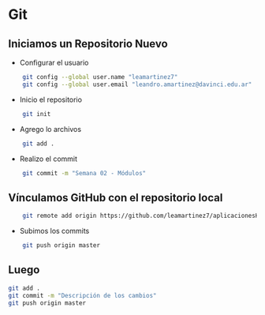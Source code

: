 # Git

## Iniciamos un Repositorio Nuevo
- Configurar el usuario
``` bash
    git config --global user.name "leamartinez7"
    git config --global user.email "leandro.amartinez@davinci.edu.ar"
``` 



- Inicio el repositorio
``` bash
    git init
```

- Agrego lo archivos
``` bash
    git add .
``` 

- Realizo el commit
``` bash
    git commit -m "Semana 02 - Módulos"
``` 

## Vínculamos GitHub con el repositorio local
``` bash
    git remote add origin https://github.com/leamartinez7/aplicacionesHibridas.git
``` 

- Subimos los commits
``` bash
    git push origin master
``` 

## Luego
``` bash
git add .
git commit -m "Descripción de los cambios"
git push origin master
``` 